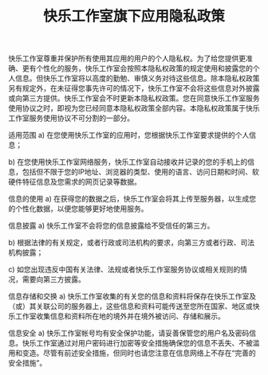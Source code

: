﻿---
title: 快乐工作室旗下应用隐私政策
categories: UWP
tags: [UWP,privacy,隐私]
---     

快乐工作室尊重并保护所有使用其应用的用户的个人隐私权。为了给您提供更准确、更有个性化的服务，快乐工作室会按照本隐私权政策的规定使用和披露您的个人信息。但快乐工作室将以高度的勤勉、审慎义务对待这些信息。除本隐私权政策另有规定外，在未征得您事先许可的情况下，快乐工作室不会将这些信息对外披露或向第三方提供。快乐工作室会不时更新本隐私权政策。您在同意快乐工作室服务使用协议之时，即视为您已经同意本隐私权政策全部内容。本隐私权政策属于快乐工作室服务使用协议不可分割的一部分。

适用范围
a) 在您使用快乐工作室的应用时，您根据快乐工作室要求提供的个人信息；

b) 在您使用快乐工作室网络服务，快乐工作室自动接收并记录的您的手机上的信息，包括但不限于您的IP地址、浏览器的类型、使用的语言、访问日期和时间、软硬件特征信息及您需求的网页记录等数据。

信息的使用
a) 在获得您的数据之后，快乐工作室会将其上传至服务器，以生成您的个性化数据，以便您能够更好地使用服务。

信息披露
a) 快乐工作室不会将您的信息披露给不受信任的第三方。

b) 根据法律的有关规定，或者行政或司法机构的要求，向第三方或者行政、司法机构披露；

c) 如您出现违反中国有关法律、法规或者快乐工作室服务协议或相关规则的情况，需要向第三方披露。

信息存储和交换
a) 快乐工作室收集的有关您的信息和资料将保存在快乐工作室及（或）其关联公司的服务器上，这些信息和资料可能传送至您所在国家、地区或快乐工作室收集信息和资料所在地的境外并在境外被访问、存储和展示。

信息安全
a) 快乐工作室帐号均有安全保护功能，请妥善保管您的用户名及密码信息。快乐工作室通过对用户密码进行加密等安全措施确保您的信息不丢失、不被滥用和变造。尽管有前述安全措施，但同时也请您注意在信息网络上不存在“完善的安全措施”。
